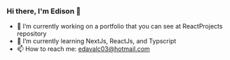 ### Hi there, I'm Edison 👋


- 🔭 I’m currently working on a portfolio that you can see at ReactProjects repository
- 🌱 I’m currently learning NextJs, ReactJs, and Typscript
- 📫 How to reach me: edavalc03@hotmail.com
<!--
**edav03/edav03** is a ✨ _special_ ✨ repository because its `README.md` (this file) appears on your GitHub profile.

Here are some ideas to get you started:

- 👯 I’m looking to collaborate on ...
- 🤔 I’m looking for help with ...
- 💬 Ask me about ...
- 😄 Pronouns: ...
- ⚡ Fun fact: ...
-->


